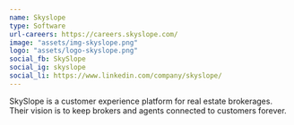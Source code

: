 ```yaml
---
name: Skyslope
type: Software
url-careers: https://careers.skyslope.com/
image: "assets/img-skyslope.png"
logo: "assets/logo-skyslope.png"
social_fb: SkySlope
social_ig: skyslope
social_li: https://www.linkedin.com/company/skyslope/
---
```

SkySlope is a customer experience platform for real estate brokerages. Their vision is to keep brokers and agents connected to customers forever.
